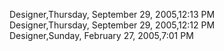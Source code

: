 ﻿Designer,Thursday, September 29, 2005,12:13 PM  Designer,Thursday, September 29, 2005,12:12 PM  Designer,Sunday, February 27, 2005,7:01 PM